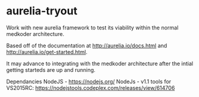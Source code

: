 # aurelia-tryout
Work with new aurelia framework to test its viability within the normal medkoder architecture.

Based off of the documentation at http://aurelia.io/docs.html and http://aurelia.io/get-started.html.  

It may advance to integrating with the medkoder architecture after the intial getting starteds are up and running.

Dependancies
NodeJS - https://nodejs.org/
NodeJs - v1.1 tools for VS2015RC: https://nodejstools.codeplex.com/releases/view/614706

